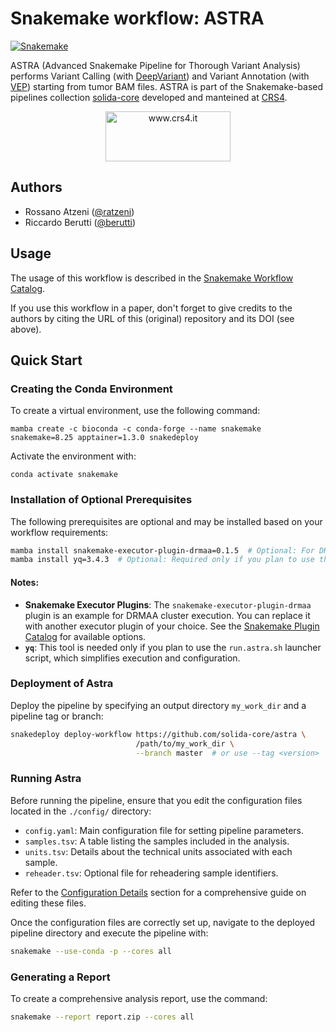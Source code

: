 # Snakemake workflow: ASTRA
[![Snakemake](https://img.shields.io/badge/snakemake-≥8.10.0-brightgreen.svg)](https://snakemake.bitbucket.io)

ASTRA (Advanced Snakemake Pipeline for Thorough Variant Analysis) performs 
Variant Calling (with [DeepVariant](https://github.com/google/deepvariant)) and 
Variant Annotation (with [VEP](https://grch37.ensembl.org/info/docs/tools/vep/index.html))
starting from tumor BAM files.
ASTRA is part of the Snakemake-based pipelines collection [solida-core](https://github.com/solida-core) 
developed and manteined at [CRS4](https://www.crs4.it). 
<p align="center">
<img align="center" src="https://www.crs4.it/wp-content/uploads/2020/11/CRS4-1.jpg" width="200" height="80" alt="www.crs4.it"/>
</p>

## Authors

* Rossano Atzeni ([@ratzeni](https://github.com/ratzeni))
* Riccardo Berutti ([@berutti](https://github.com/berutti))

## Usage

The usage of this workflow is described in the 
[Snakemake Workflow Catalog](https://snakemake.github.io/snakemake-workflow-catalog?usage=solida-core/astra).

If you use this workflow in a paper, 
don't forget to give credits to the authors by citing the URL of this (original) repository and its DOI (see above).

## Quick Start

### Creating the Conda Environment
To create a virtual environment, use the following command:

```commandline
mamba create -c bioconda -c conda-forge --name snakemake snakemake=8.25 apptainer=1.3.0 snakedeploy
```

Activate the environment with:
```commandline
conda activate snakemake
```

### Installation of Optional Prerequisites

The following prerequisites are optional and may be installed based on your workflow requirements:

```bash
mamba install snakemake-executor-plugin-drmaa=0.1.5  # Optional: For DRMAA cluster execution. Replace with your preferred Snakemake executor plugin (see: https://snakemake.github.io/snakemake-plugin-catalog/plugins/executor/).
mamba install yq=3.4.3  # Optional: Required only if you plan to use the launcher `run.astra.sh`.
```

#### Notes:
- **Snakemake Executor Plugins**: The `snakemake-executor-plugin-drmaa` plugin is an example for DRMAA cluster execution. You can replace it with another executor plugin of your choice. See the [Snakemake Plugin Catalog](https://snakemake.github.io/snakemake-plugin-catalog/plugins/executor/) for available options.
- **`yq`**: This tool is needed only if you plan to use the `run.astra.sh` launcher script, which simplifies execution and configuration.

### Deployment of Astra
Deploy the pipeline by specifying an output directory `my_work_dir` and a pipeline tag or branch:

```bash
snakedeploy deploy-workflow https://github.com/solida-core/astra \
                            /path/to/my_work_dir \
                            --branch master  # or use --tag <version>
```

### Running Astra
Before running the pipeline, ensure that you edit the configuration files located in the `./config/` directory:

- `config.yaml`: Main configuration file for setting pipeline parameters.
- `samples.tsv`: A table listing the samples included in the analysis.
- `units.tsv`: Details about the technical units associated with each sample.
- `reheader.tsv`: Optional file for reheadering sample identifiers.

Refer to the [Configuration Details](./config/README.md) section for a comprehensive guide on editing these files.

Once the configuration files are correctly set up, navigate to the deployed pipeline directory and execute the pipeline with:

```bash
snakemake --use-conda -p --cores all
```
### Generating a Report
To create a comprehensive analysis report, use the command:

```bash
snakemake --report report.zip --cores all
```
